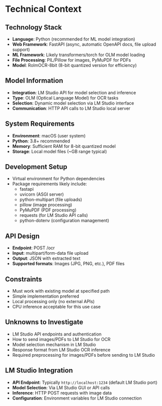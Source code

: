 # Technical Context

## Technology Stack
- **Language**: Python (recommended for ML model integration)
- **Web Framework**: FastAPI (async, automatic OpenAPI docs, file upload support)
- **ML Framework**: Likely transformers/torch for OLM model loading
- **File Processing**: PIL/Pillow for images, PyMuPDF for PDFs
- **Model**: RolmOCR-8bit (8-bit quantized version for efficiency)

## Model Information
- **Integration**: LM Studio API for model selection and inference
- **Type**: OLM (Optical Language Model) for OCR tasks
- **Selection**: Dynamic model selection via LM Studio interface
- **Communication**: HTTP API calls to LM Studio local server

## System Requirements
- **Environment**: macOS (user system)
- **Python**: 3.8+ recommended
- **Memory**: Sufficient RAM for 8-bit quantized model
- **Storage**: Local model files (~GB range typical)

## Development Setup
- Virtual environment for Python dependencies
- Package requirements likely include:
  - fastapi
  - uvicorn (ASGI server)
  - python-multipart (file uploads)
  - pillow (image processing)
  - PyMuPDF (PDF processing)
  - requests (for LM Studio API calls)
  - python-dotenv (configuration management)

## API Design
- **Endpoint**: POST /ocr
- **Input**: multipart/form-data file upload
- **Output**: JSON with extracted text
- **Supported formats**: Images (JPG, PNG, etc.), PDF files

## Constraints
- Must work with existing model at specified path
- Simple implementation preferred
- Local processing only (no external APIs)
- CPU inference acceptable for this use case

## Unknowns to Investigate
- LM Studio API endpoints and authentication
- How to send images/PDFs to LM Studio for OCR
- Model selection mechanism in LM Studio
- Response format from LM Studio OCR inference
- Required preprocessing for images/PDFs before sending to LM Studio

## LM Studio Integration
- **API Endpoint**: Typically `http://localhost:1234` (default LM Studio port)
- **Model Selection**: Via LM Studio GUI or API calls
- **Inference**: HTTP POST requests with image data
- **Configuration**: Environment variables for LM Studio connection
